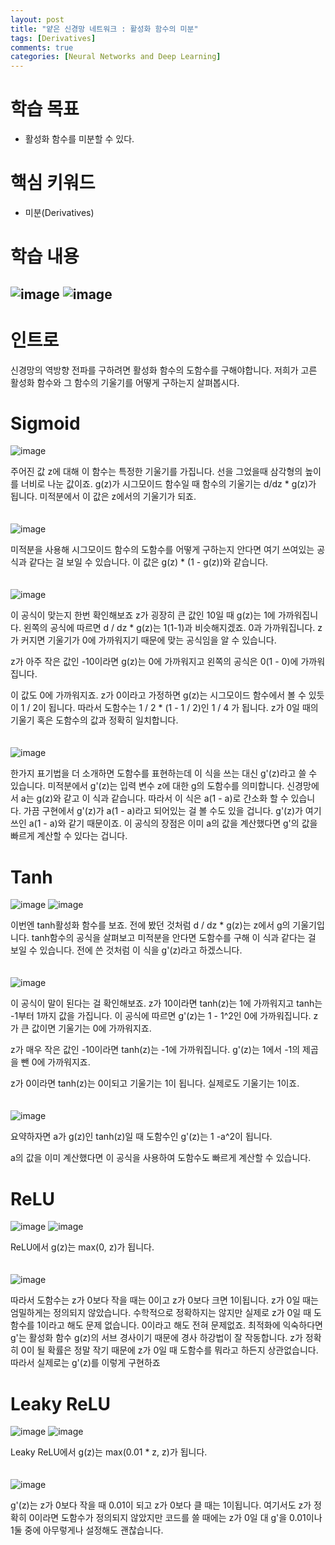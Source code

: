 ```yaml
---
layout: post
title: "얕은 신경망 네트워크 : 활성화 함수의 미분"
tags: [Derivatives]
comments: true
categories: [Neural Networks and Deep Learning]
---
```


# 학습 목표
* 활성화 함수를 미분할 수 있다.

# 핵심 키워드
* 미분(Derivatives)

# 학습 내용
![image](https://user-images.githubusercontent.com/50114210/64228002-74621980-cf20-11e9-854e-ef59a3ba938b.png)
![image](https://cphinf.pstatic.net/mooc/20180622_108/1529646808652xnTuf_PNG/plot1.png)
---
# 인트로
신경망의 역방향 전파를 구하려면 활성화 함수의 도함수를 구해야합니다. 저희가 고른 활성화 함수와 그 함수의 기울기를 어떻게 구하는지 살펴봅시다.

# Sigmoid
![image](https://user-images.githubusercontent.com/50114210/64228438-cd7e7d00-cf21-11e9-845a-1026fe614fe5.png)

주어진 값 z에 대해 이 함수는 특정한 기울기를 가집니다.
선을 그었을때 삼각형의 높이를 너비로 나눈 값이죠. 
g(z)가 시그모이드 함수일 때 함수의 기울기는 d/dz * g(z)가 됩니다. 
미적분에서 이 값은 z에서의 기울기가 되죠.
<br/>
<br/>
<br/>
![image](https://user-images.githubusercontent.com/50114210/64228485-fe5eb200-cf21-11e9-84ee-701847da071c.png)

미적분을 사용해 시그모이드 함수의 도함수를 어떻게 구하는지 안다면 여기 쓰여있는 공식과 같다는 걸 보일 수 있습니다.
이 값은 g(z) * (1 - g(z))와 같습니다.
<br/>
<br/>
<br/>
![image](https://user-images.githubusercontent.com/50114210/64228499-0c143780-cf22-11e9-96fe-c8b8379f401b.png)

이 공식이 맞는지 한번 확인해보죠
z가 굉장히 큰 값인 10일 때 g(z)는 1에 가까워집니다.
왼쪽의 공식에 따르면 d / dz * g(z)는 1(1-1)과 비슷해지겠죠. 0과 가까워집니다.
z가 커지면 기울기가 0에 가까워지기 때문에 맞는 공식임을 알 수 있습니다.

z가 아주 작은 값인 -10이라면 g(z)는 0에 가까워지고 왼쪽의 공식은 0(1 - 0)에 가까워집니다.

이 값도 0에 가까워지죠. z가 0이라고 가정하면 g(z)는 시그모이드 함수에서 볼 수 있듯이 1 / 2이 됩니다.
따라서 도함수는 1 / 2 * (1 - 1 / 2)인 1 / 4 가 됩니다. z가 0일 때의 기울기 혹은 도함수의 값과 정확히 일치합니다.
<br/>
<br/>
<br/>
![image](https://user-images.githubusercontent.com/50114210/64228530-21896180-cf22-11e9-929b-711b1ae700af.png)

한가지 표기법을 더 소개하면 도함수를 표현하는데 이 식을 쓰는 대신 g'(z)라고 쓸 수 있습니다. 
미적분에서 g'(z)는 입력 변수 z에 대한 g의 도함수를 의미합니다.
신경망에서 a는 g(z)와 같고 이 식과 같습니다.
따라서 이 식은 a(1 - a)로 간소화 할 수 있습니다.
가끔 구현에서 g'(z)가 a(1 - a)라고 되어있는 걸 볼 수도 있을 겁니다.
g'(z)가 여기 쓰인 a(1 - a)와 같기 때문이죠.
이 공식의 장점은 이미 a의 값을 계산했다면 g'의 값을 빠르게 계산할 수 있다는 겁니다.

# Tanh
![image](https://user-images.githubusercontent.com/50114210/64229721-8c886780-cf25-11e9-8e34-1b48a950ff4c.png)
![image](https://user-images.githubusercontent.com/50114210/64229666-6236aa00-cf25-11e9-85a1-4e8edb0414f5.png)

이번엔 tanh활성화 함수를 보죠.
전에 봤던 것처럼 d / dz * g(z)는 z에서 g의 기울기입니다. 
tanh함수의 공식을 살펴보고 미적분을 안다면 도함수를 구해 이 식과 같다는 걸 보일 수 있습니다.
전에 쓴 것처럼 이 식을 g'(z)라고 하겠스니다.
<br/>
<br/>
<br/>
![image](https://user-images.githubusercontent.com/50114210/64229683-6c58a880-cf25-11e9-8dbd-2c9fc36a54f5.png)

이 공식이 말이 된다는 걸 확인해보죠.
z가 10이라면 tanh(z)는 1에 가까워지고 tanh는 -1부터 1까지 값을 가집니다.
이 공식에 따르면 g'(z)는 1 - 1^2인 0에 가까워집니다.
z가 큰 값이면 기울기는 0에 가까워지죠.

z가 매우 작은 값인 -10이라면 tanh(z)는 -1에 가까워집니다.
g'(z)는 1에서 -1의 제곱을 뺀 0에 가까워지죠.

z가 0이라면 tanh(z)는 0이되고 기울기는 1이 됩니다. 실제로도 기울기는 1이죠.
<br/>
<br/>
<br/>
![image](https://user-images.githubusercontent.com/50114210/64229701-78446a80-cf25-11e9-802a-3dd28f34dca4.png)

요약하자면 a가 g(z)인 tanh(z)일 때 도함수인 g'(z)는 1 -a^2이 됩니다.

a의 값을 이미 계산했다면 이 공식을 사용하여 도함수도 빠르게 계산할 수 있습니다.

# ReLU
![image](https://user-images.githubusercontent.com/50114210/64229751-a75adc00-cf25-11e9-8f8c-4049f1a855a9.png)
![image](https://user-images.githubusercontent.com/50114210/64229763-afb31700-cf25-11e9-8095-e03d489afb1d.png)

ReLU에서 g(z)는 max(0, z)가 됩니다.
<br/>
<br/>
<br/>
![image](https://user-images.githubusercontent.com/50114210/64229774-bc376f80-cf25-11e9-9fc4-a4efc89f1bba.png)

따라서 도함수는 z가 0보다 작을 때는 0이고
z가 0보다 크면 1이됩니다.
z가 0일 때는 엄밀하게는 정의되지 않았습니다.
수학적으로 정확하지는 않지만 실제로 z가 0일 때 도함수를 1이라고 해도 문제 없습니다.
0이라고 해도 전혀 문제없죠.
최적화에 익숙하다면 g'는 활성화 함수 g(z)의 서브 경사이기 때문에 경사 하강법이 잘 작동합니다.
z가 정확히 0이 될 확률은 정말 작기 때문에 z가 0일 때 도함수를 뭐라고 하든지 상관없습니다.
따라서 실제로는 g'(z)를 이렇게 구현하죠

# Leaky ReLU
![image](https://user-images.githubusercontent.com/50114210/64229800-d07b6c80-cf25-11e9-8864-afc912497bc9.png)
![image](https://user-images.githubusercontent.com/50114210/64229809-d7a27a80-cf25-11e9-9a36-2a01013b772c.png)

Leaky ReLU에서 g(z)는 max(0.01 * z, z)가 됩니다.
<br/>
<br/>
<br/>
![image](https://user-images.githubusercontent.com/50114210/64229819-dffab580-cf25-11e9-9c76-3eecca740f80.png)

g'(z)는 z가 0보다 작을 때 0.01이 되고
z가 0보다 클 때는 1이됩니다.
여기서도 z가 정확히 0이라면 도함수가 정의되지 않았지만 코드를 쓸 때에는 z가 0일 대 g'을 0.01이나 1둘 중에 아무렇게나 설정해도 괜찮습니다.











